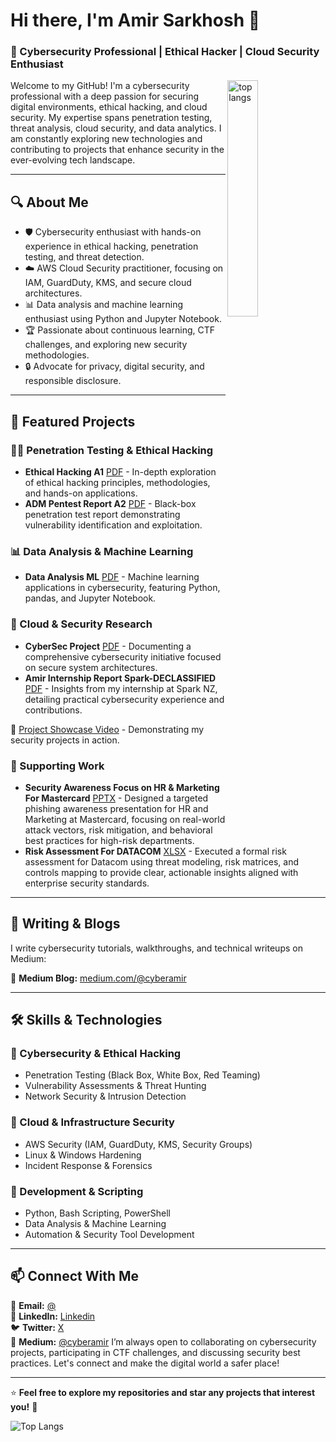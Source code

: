 # Hi there, I'm Amir Sarkhosh 👋

### 🚀 Cybersecurity Professional | Ethical Hacker | Cloud Security Enthusiast
<img alt="top langs" align="right" width="31.1%" src="https://github-readme-stats.vercel.app/api/top-langs/?username=KingAlAmir&layout=compact"/>
Welcome to my GitHub! I'm a cybersecurity professional with a deep passion for securing digital environments, ethical hacking, and cloud security. My expertise spans penetration testing, threat analysis, cloud security, and data analytics. I am constantly exploring new technologies and contributing to projects that enhance security in the ever-evolving tech landscape.

---

## 🔍 About Me
- 🛡️ Cybersecurity enthusiast with hands-on experience in ethical hacking, penetration testing, and threat detection.
- ☁️ AWS Cloud Security practitioner, focusing on IAM, GuardDuty, KMS, and secure cloud architectures.
- 📊 Data analysis and machine learning enthusiast using Python and Jupyter Notebook.
- 🏆 Passionate about continuous learning, CTF challenges, and exploring new security methodologies.
- 🔒 Advocate for privacy, digital security, and responsible disclosure.

---

## 📂 Featured Projects
### 🏴‍☠️ Penetration Testing & Ethical Hacking
- **Ethical Hacking A1** [PDF](https://github.com/KingAlAmir/portfolio/blob/main/Amir%20--%20HTCS6705_EthicalHacking_A1.pdf) - In-depth exploration of ethical hacking principles, methodologies, and hands-on applications.
- **ADM Pentest Report A2** [PDF](https://github.com/KingAlAmir/portfolio/blob/main/ADM_Pentest_Report.pdf) - Black-box penetration test report demonstrating vulnerability identification and exploitation.

### 📊 Data Analysis & Machine Learning
- **Data Analysis ML** [PDF](https://github.com/KingAlAmir/portfolio/blob/main/Amir_Data-Analysis_ML.pdf) - Machine learning applications in cybersecurity, featuring Python, pandas, and Jupyter Notebook.

### 🔐 Cloud & Security Research
- **CyberSec Project** [PDF](https://github.com/KingAlAmir/portfolio/blob/main/Amir_Sarkhosh_CyberSecProject.pdf) - Documenting a comprehensive cybersecurity initiative focused on secure system architectures.
- **Amir Internship Report Spark-DECLASSIFIED** [PDF](https://github.com/KingAlAmir/portfolio/blob/main/Amir_Sarkhosh_Internship_Report_Spark-DECLASSIFIED.pdf) - Insights from my internship at Spark NZ, detailing practical cybersecurity experience and contributions.

🎥 [Project Showcase Video](https://youtu.be/tHMTwIGGiOE) - Demonstrating my security projects in action.

### 🧰 Supporting Work
- **Security Awareness Focus on HR & Marketing For Mastercard** [PPTX](https://github.com/KingAlAmir/portfolio/blob/main/Improving%20Security%20Awareness_%20Focus%20on%20HR%20%26%20Marketing%20Mastercard.pptx) - Designed a targeted phishing awareness presentation for HR and Marketing at Mastercard, focusing on real-world attack vectors, risk mitigation, and behavioral best practices for high-risk departments.
- **Risk Assessment For DATACOM** [XLSX](https://github.com/KingAlAmir/portfolio/blob/main/Risk%20Assessment%20Amir%20Sarkhosh%20DATACOM.xlsx) - Executed a formal risk assessment for Datacom using threat modeling, risk matrices, and controls mapping to provide clear, actionable insights aligned with enterprise security standards.
---

## 📝 Writing & Blogs
I write cybersecurity tutorials, walkthroughs, and technical writeups on Medium:

🔗 **Medium Blog:** [medium.com/@cyberamir](https://medium.com/@cyberamir/)

---

## 🛠️ Skills & Technologies
### 🔹 Cybersecurity & Ethical Hacking
- Penetration Testing (Black Box, White Box, Red Teaming)
- Vulnerability Assessments & Threat Hunting
- Network Security & Intrusion Detection

### 🔹 Cloud & Infrastructure Security
- AWS Security (IAM, GuardDuty, KMS, Security Groups)
- Linux & Windows Hardening
- Incident Response & Forensics

### 🔹 Development & Scripting
- Python, Bash Scripting, PowerShell
- Data Analysis & Machine Learning
- Automation & Security Tool Development

---

## 📫 Connect With Me
📧 **Email:** [@](mailto:cyberamirx@gmail.com)  
🔗 **LinkedIn:** [Linkedin](https://www.linkedin.com/in/cyberamir/)  
🐦 **Twitter:** [X](https://x.com/CyberAmirx)  
📝 **Medium:** [@cyberamir](https://medium.com/@cyberamir/)
I’m always open to collaborating on cybersecurity projects, participating in CTF challenges, and discussing security best practices. Let's connect and make the digital world a safer place!

---

⭐ **Feel free to explore my repositories and star any projects that interest you!** 🚀

![Top Langs](https://github-readme-stats.vercel.app/api/top-langs/?username=KingAlAmir&langs_count=10)
